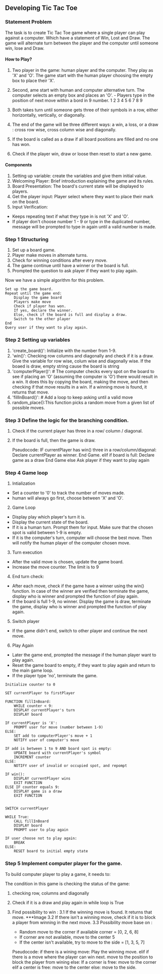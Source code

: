 ## Developing Tic Tac Toe 

### Statement Problem
The task is to create Tic Tac Toe game where a single player can play against a computer.
Which have a statement of Win, Lost and Draw. The game will alternate turn between the
player and the computer until someone win, lose and Draw.

#### How to Play?
1) Two player in the game: human player and the computer. They play as 'X' and 'O'. The game start with the human player choosing the empty box to place their 'X'.
2) Second, ame start with human and computer alternative turn. The computer selects an empty box and places an 'O'. - Players type in the position of next move within a bord in 9 number. 
  	1 2 3
	4 5 6
	7 8 9

3) Both takes turn until someone gets three of their symbols in a row, either horizontally, vertically, or diagonally. 
4) The end of the game will be three different ways: a win, a loss, or a draw : cross row wise, cross column wise and diagonally.
5) If the board is called as a draw if all board positions are filled and no one has won.
6) Check if the player win, draw or loose then reset to start a new game.

#### Components
1) Setting up variable: create the variables and give them initial value.
2) Welcoming Player: Brief introduction explaining the game and its rules.
3) Board Presentation: The board's current state will be displayed to players.
4) Get the player input: Player select where they want to place their mark on the board.
5) Input Verification: 
- Keeps repeating text if what they type in is not 'X' and 'O'.
- If player don't choose number 1 - 9 or type in the duplicated number, message will be prompted to type in again until a valid number is made.


### Step 1 Structuring
1. Set up a board game.
2. Player make moves in alternate turns.
3. Check for winning conditions after every move.
4. The game continue until have a winner or the board is full.
5. Prompted the question to ask player if they want to play again.

Now we have a simple algorithm for this problem.

	Set up the game board.
	Repeat until the game end:
		Display the game board
		Players make move
		Check if player has won.
		If yes, declare the winner.
		Else, check if the board is full and display a draw.
		Switch to the other player
	End
	Query user if they want to play again.

### Step 2 Setting up variables
1) 'create_board()': Initialize with the number from 1-9.
2) 'win()': Checking row columns and diagonally and check if it is a draw. Give the variable for row wise, colum wise and diagonally wise. If the boaed is draw, empty string cause the board is string
3) 'computerPlayer()': # The computer checks every spot on the board to see if placing an 'O' (assuming the computer is 'O') there would result in a win.
It does this by copying the board, making the move, and then checking if that move results in a win.
If a winning move is found, it returns that move.
4) 'fillInBoard()': # Add a loop to keep asking until a valid move
5) random_place():This function picks a random move from a given list of possible moves.


### Step 3 Define the logic for the branching condition.

1) Check if the current player has three in a row/ column / diagonal.
2) If the board is full, then the game is draw.


	Pseudocode:
	IF currentPlayer has win() three in a row/column/diagonal:
		Declare currentPlayer as winner.
		End Game.
	elif if board is full:
		Declare game as a draw
		End Game
	else Ask player if they want to play again


### Step 4 Game loop
1) Intialization
- Set a counter to '0' to track the number of moves made.  
- human will always go first, choose between 'X' and 'O'.

2) Game Loop
- Display play which player's turn it is.
- Display the current state of the board.
- If it is a human turn. Prompt them for input. Make sure that the chosen spot is valid between 1-9 is empty.
- If it is the computer's turn, computer will choose the best move. Then will notify the human player of the computer chosen move.

3) Turn execution 
- After the valid move is chosen, update the game board.
- Increase the move counter. The limit is to 9
4) End turn check:
- After each move, check if the game have a winner using the win() function. In case of the winner are verified then terminate the game, display who is winner and prompted the function of play again.
- If the board is full 1-9, no winner. Display the game is draw, terminate the game, display who is winner and prompted the function of play again.
5) Switch player
- If the game didn't end, switch to other player and continue the next move.
6) Play Again
- Later the game end, prompted the message if the human player want to play again.
- Reset the game board to empty, if they want to play again and return to the main game loop.
- If the player type 'no', terminate the game.



`Initialize counter to 0`

`SET currentPlayer to firstPlayer`

	FUNCTION fillInBoard:
		WHILE counter < 9:
		DISPLAY currentPlayer's turn
		DISPLAY board
	
	IF currentPlayer is 'X':
		PROMPT user for move (number between 1-9)
	ELSE:
		SET add to computerPlayer's move + 1
		NOTIFY user of computer's move
	
	IF add is between 1 to 9 AND board spot is empty:
		UPDATE board with currentPlayer's symbol
		INCREMENT counter
	ELSE:
		NOTIFY user of invalid or occupied spot, and repompt

	IF win():
		DISPLAY currentPlayer wins
		EXIT FUNCTION
	ELSE IF counter equals 9:
		DISPLAY game is a draw
		EXIT FUNCTION


	SWITCH currentPlayer

	WHILE True:
		CALL fillInBoard
		DISPLAY board
		PROMPT user to play again
	
	IF user choose not to play again:
		BREAK
	ELSE:
		RESET board to initial empty state


### Step 5 Implement computer player for the game.
To build computer player to play a game, it needs to:

The condition in this game is checking the status of the game:
1) checking row, columns and diagonally
2) Check if it is a draw and play again in while loop is True
3) Find possibility to win :
3.1 If the winning move is found. It returns that move. ***Image 
3.2 If there isn't a winning move, check if it is to block a player from winning in the next move.
3.3 Possibility move base on :
   - Random move to the corner if available corner = [0, 2, 6, 8]
   - If corner are not available, move to the center 5	
   - If the center isn't available, try to move to the side = [1, 3, 5, 7]


	Pseudocode:
	if there is a wining move:
		Play the winning move.
	elif if there is a move where the player can win next.
		move to the position to block the player from wining
	else:
		If a corner is free:
			move to the corner
		elif a center is free:
			move to the center
		else:
			move to the side. 


	
